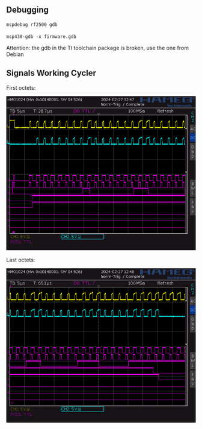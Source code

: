 ## Debugging

```
mspdebug rf2500 gdb

msp430-gdb -x firmware.gdb
```

Attention: the gdb in the TI toolchain package is broken, use the one from Debian



## Signals Working Cycler

First octets:

![](./docs/cycler_working_first_octets.png)

Last octets:

![](./docs/cycler_working_last_octets.png)
